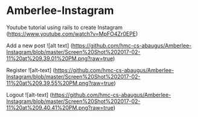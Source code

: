 # Amberlee-Instagram
Youtube tutorial using rails to create Instagram (https://www.youtube.com/watch?v=MpFO4Zr0EPE)

Add a new post
![alt text] (https://github.com/hmc-cs-abaugus/Amberlee-Instagram/blob/master/Screen%20Shot%202017-02-11%20at%209.39.01%20PM.png?raw=true)

Register
![alt-text] (https://github.com/hmc-cs-abaugus/Amberlee-Instagram/blob/master/Screen%20Shot%202017-02-11%20at%209.39.55%20PM.png?raw=true)

Logout
![alt-text] (https://github.com/hmc-cs-abaugus/Amberlee-Instagram/blob/master/Screen%20Shot%202017-02-11%20at%209.40.41%20PM.png?raw=true)
